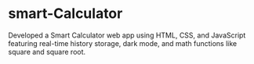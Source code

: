 # smart-Calculator
Developed a Smart Calculator web app using HTML, CSS, and JavaScript featuring real-time history storage, dark mode, and math functions like square and square root.
